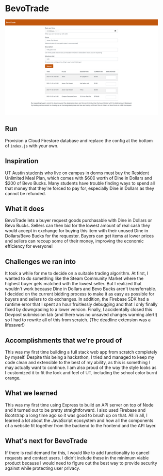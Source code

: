 # BevoTrade

![Screenshot of BevoTrade homepage with request form and bid listing](homepage.jpg)

## Run
Provision a Cloud Firestore database and replace the config at the bottom of `index.js` with your own.

## Inspiration
UT Austin students who live on campus in dorms must buy the Resident Unlimited Meal Plan, which comes with $600 worth of Dine in Dollars and $200 of Bevo Bucks. Many students have trouble finding ways to spend all that money that they're forced to pay for, especially Dine in Dollars as they cannot be refunded.

## What it does
BevoTrade lets a buyer request goods purchasable with Dine in Dollars or Bevo Bucks. Sellers can then bid for the lowest amount of real cash they would accept in exchange for buying this item with their unused Dine in Dollars/Bevo Bucks for the requester. Buyers can get items at lower prices and sellers can recoup some of their money, improving the economic efficiency for everyone!

## Challenges we ran into
It took a while for me to decide on a suitable trading algorithm. At first, I wanted to do something like the Steam Community Market where the highest buyer gets matched with the lowest seller. But I realized that wouldn't work because Dine in Dollars and Bevo Bucks aren't transferrable. I decided on the current bidding process to make it as easy as possible for buyers and sellers to do exchanges. In addition, the Firebase SDK had a runtime error that I spent an hour fruitlessly debugging and that I only finally fixed by downgrading to a lower version. Finally, I accidentally closed this Devpost submission tab (and there was no unsaved changes warning alert!) so I had to rewrite all of this from scratch. (The deadline extension was a lifesaver!)

## Accomplishments that we're proud of
This was my first time building a full stack web app from scratch completely by myself. Despite this being a hackathon, I tried and managed to keep my code clean and extensible to the best of my ability, as this is something I may actually want to continue. I am also proud of the way the style looks as I customized it to fit the look and feel of UT, including the school color burnt orange.

## What we learned
This was my first time using Express to build an API server on top of Node and it turned out to be pretty straightforward. I also used Firebase and Bootstrap a long time ago so it was good to brush up on that. All in all, I learned a lot about the JavaScript ecosystem and how all the components of a website fit together from the backend to the frontend and the API layer.

## What's next for BevoTrade
If there is real demand for this, I would like to add functionality to cancel requests and contact users. I didn't include these in the minimum viable product because I would need to figure out the best way to provide security against while protecting user privacy.
